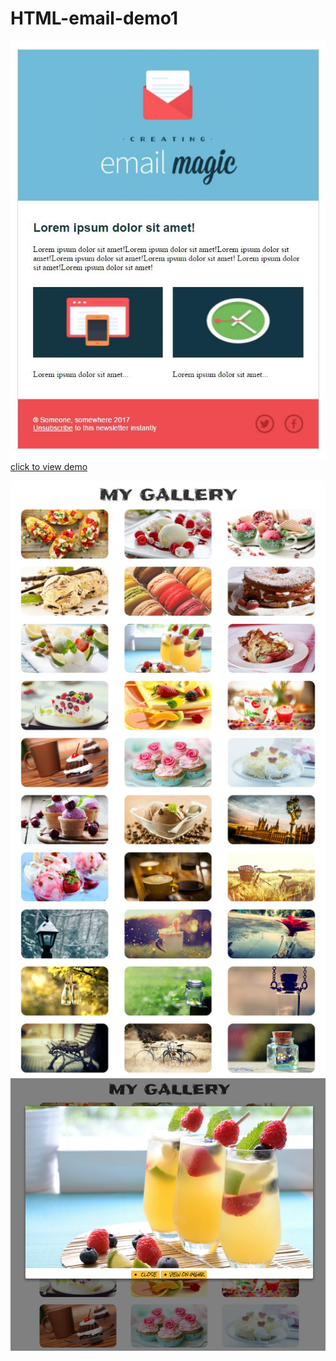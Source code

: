 # HTML-email-demo1
![Image text](https://github.com/EmmmaG/readme-pics/blob/master/htmlemaildemo1.jpg)
<br />
[click to view demo](https://emmmag.github.io/HTML-email-demo1/)

![Image text](https://github.com/EmmmaG/readme-pics/blob/master/1.jpg)
<br />
![Image text](https://github.com/EmmmaG/readme-pics/blob/master/2.png)
